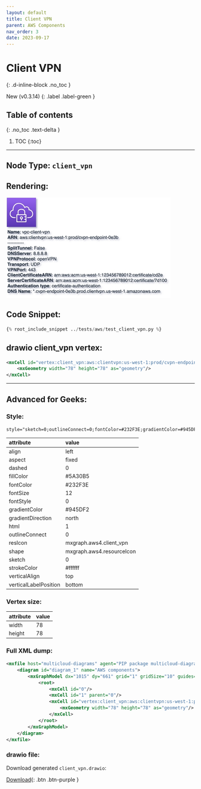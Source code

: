 ```yaml
---
layout: default
title: Client VPN
parent: AWS Components
nav_order: 3
date: 2023-09-17
---
```


# Client VPN
{: .d-inline-block .no_toc }

New (v0.3.14)
{: .label .label-green }

## Table of contents
{: .no_toc .text-delta }

1. TOC
{:toc}

---


## Node Type: ``client_vpn``

## Rendering:

![lambda](output/jpg/client_vpn.jpg)

## Code Snippet:

```python
{% root_include_snippet ../tests/aws/test_client_vpn.py %}
```

## drawio client_vpn vertex:

```xml
<mxCell id="vertex:client_vpn:aws:clientvpn:us-west-1:prod/cvpn-endpoint-0e3b" parent="1" vertex="1">
    <mxGeometry width="78" height="78" as="geometry"/>
</mxCell>
```
---

## Advanced for Geeks:

### Style:
```html
style="sketch=0;outlineConnect=0;fontColor=#232F3E;gradientColor=#945DF2;gradientDirection=north;fillColor=#5A30B5;strokeColor=#ffffff;dashed=0;verticalLabelPosition=bottom;verticalAlign=top;align=left;html=1;fontSize=12;fontStyle=0;aspect=fixed;shape=mxgraph.aws4.resourceIcon;resIcon=mxgraph.aws4.client_vpn;"
```

| attribute | value |
|:----------|:------|
|align| left |
|aspect| fixed |
|dashed| 0 |
|fillColor| #5A30B5 |
|fontColor| #232F3E |
|fontSize| 12 |
|fontStyle| 0 |
|gradientColor| #945DF2 |
|gradientDirection| north |
|html| 1 |
|outlineConnect| 0 |
|resIcon| mxgraph.aws4.client_vpn |
|shape| mxgraph.aws4.resourceIcon |
|sketch| 0 |
|strokeColor| #ffffff |
|verticalAlign| top |
|verticalLabelPosition| bottom |

### Vertex size:

| attribute | value |
|:---------|:-----------|
| width    | 78  |
| height   |78|

### Full XML dump:
```xml
<mxfile host="multicloud-diagrams" agent="PIP package multicloud-diagrams. Generate resources in draw.io compatible format for Cloud infrastructure. Copyrights @ Roman Tsypuk 2023. MIT license." type="MultiCloud">
    <diagram id="diagram_1" name="AWS components">
        <mxGraphModel dx="1015" dy="661" grid="1" gridSize="10" guides="1" tooltips="1" connect="1" arrows="1" fold="1" page="1" pageScale="1" pageWidth="850" pageHeight="1100" math="0" shadow="1">
            <root>
                <mxCell id="0"/>
                <mxCell id="1" parent="0"/>
                <mxCell id="vertex:client_vpn:aws:clientvpn:us-west-1:prod/cvpn-endpoint-0e3b" value="&lt;b&gt;Name&lt;/b&gt;: vpc-client-vpn&lt;BR&gt;&lt;b&gt;ARN&lt;/b&gt;: aws:clientvpn:us-west-1:prod/cvpn-endpoint-0e3b&lt;BR&gt;-----------&lt;BR&gt;&lt;b&gt;SplitTunnel&lt;/b&gt;: False&lt;BR&gt;&lt;b&gt;DNSServer&lt;/b&gt;: 8.8.8.8&lt;BR&gt;&lt;b&gt;VPNProtocol&lt;/b&gt;: openVPN&lt;BR&gt;&lt;b&gt;Transport&lt;/b&gt;: UDP&lt;BR&gt;&lt;b&gt;VPNPort&lt;/b&gt;: 443&lt;BR&gt;&lt;b&gt;ClientCertificateARN&lt;/b&gt;: arn:aws:acm:us-west-1:123456789012:certificate/cd2e&lt;BR&gt;&lt;b&gt;ServerCertificateARN&lt;/b&gt;: arn:aws:acm:us-west-1:123456789012:certificate/7d100&lt;BR&gt;&lt;b&gt;Authentication type&lt;/b&gt;: certificate-authentication&lt;BR&gt;&lt;b&gt;DNS Name&lt;/b&gt;: *.cvpn-endpoint-0e3b.prod.clientvpn.us-west-1.amazonaws.com" style="sketch=0;outlineConnect=0;fontColor=#232F3E;gradientColor=#945DF2;gradientDirection=north;fillColor=#5A30B5;strokeColor=#ffffff;dashed=0;verticalLabelPosition=bottom;verticalAlign=top;align=left;html=1;fontSize=12;fontStyle=0;aspect=fixed;shape=mxgraph.aws4.resourceIcon;resIcon=mxgraph.aws4.client_vpn;" parent="1" vertex="1">
                    <mxGeometry width="78" height="78" as="geometry"/>
                </mxCell>
            </root>
        </mxGraphModel>
    </diagram>
</mxfile>
```

### drawio file:

Download generated ``client_vpn.drawio``:

[Download](output/drawio/client_vpn.drawio){: .btn .btn-purple }